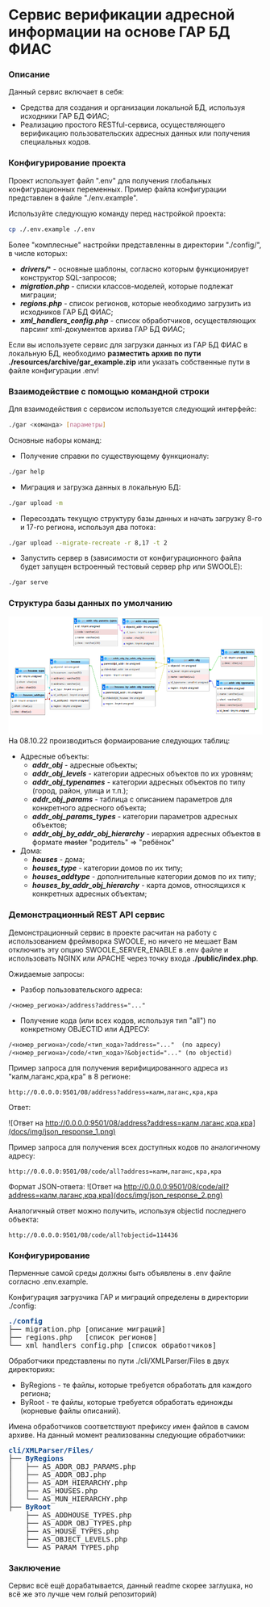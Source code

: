 # Сервис верификации адресной информации на основе ГАР БД ФИАС
### Описание
Данный сервис включает в себя: 
- Средства для создания и организации локальной БД, используя исходники ГАР БД ФИАС;
- Реализацию простого RESTful-сервиса, осуществляющего верификацию пользовательских адресных данных или получения специальных кодов.
### Конфигурирование проекта
Проект использует файл ".env" для получения глобальных конфигурационных переменных. 
Пример файла конфигурации представлен в файле "./env.example".

Используйте следующую команду перед настройкой проекта: 
```bash 
cp ./.env.example ./.env
```

Более "комплесные" настройки представленны в директории "./config/", в числе которых:
+ ***drivers/**** - основные шаблоны, согласно которым функционирует конструктор SQL-запросов;
+ ***migration.php*** - списки классов-моделей, которые подлежат миграции;
+ ***regions.php*** - список регионов, которые необходимо загрузить из исходников ГАР БД ФИАС;
+ ***xml_handlers_config.php*** - список обработчиков, осуществляющих парсинг xml-документов архива ГАР БД ФИАС;

Если вы используете сервис для загрузки данных из ГАР БД ФИАС в локальную БД, необходимо **разместить архив по пути ./resources/archive/gar_example.zip** или указать собственные пути в файле конфигурации .env!

### Взаимодействие с помощью командной строки
Для взаимодействия с сервисом используется следующий интерфейс:
```bash
./gar <команда> [параметры] 
```
Основные наборы команд:
+ Получение справки по существующему функционалу:
```bash
./gar help 
```
+ Миграция и загрузка данных в локальную БД:
```bash
./gar upload -m 
```
+ Пересоздать текущую структуру базы данных и начать загрузку 8-го и 17-го региона, используя два потока:
```bash
./gar upload --migrate-recreate -r 8,17 -t 2 
```
+ Запустить сервер в (зависимости от конфигурационного файла будет запущен встроенный тестовый сервер php или SWOOLE):
```bash
./gar serve 
```

### Структура базы данных по умолчанию
![Структура базы данных](docs/img/scheme_08_10_22.png)
На 08.10.22 производиться формаирование следующих таблиц:
+ Адресные объекты:
  + ***addr_obj*** - адресные объекты;
  + ***addr_obj_levels*** - категории адресных объектов по их уровням;
  + ***addr_obj_typenames*** - категории адресных объектов по типу (город, район, улица и т.п.);
  + ***addr_obj_params*** - таблица с описанием параметров для конкретного адресного объекта;
  + ***addr_obj_params_types*** - категории параметров адресных объектов;
  + ***addr_obj_by_addr_obj_hierarchy*** - иерархия адресных объектов в формате ~~master~~ "родитель" => "ребёнок"
+ Дома:
  + ***houses*** - дома;
  + ***houses_type*** - категории домов по их типу;
  + ***houses_addtype*** - дополнительные категории домов по их типу;
  + ***houses_by_addr_obj_hierarchy*** - карта домов, относящихся к конкретных адресных объектам;

### Демонстрационный REST API сервис
Демонстрационный сервис в проекте расчитан на работу с использованием фреймворка SWOOLE, но ничего не мешает Вам отключить эту опцию SWOOLE_SERVER_ENABLE в .env файле и использовать NGINX или APACHE через точку входа **./public/index.php**.

Ожидаемые запросы:
+ Разбор пользовательского адреса:
```
/<номер_региона>/address?address="..."
```
+ Получение кода (или всех кодов, используя тип "all") по конкретному OBJECTID или АДРЕСУ:
```
/<номер_региона>/code/<тип_кода>?address="..."  (по адресу)
/<номер_региона>/code/<тип_кода>?&objectid="..." (по objectid)
```

Пример запроса для получения верифицированного адреса из "калм,лаганс,кра,кра" в 8 регионе:
```
http://0.0.0.0:9501/08/address?address=калм,лаганс,кра,кра
```

Ответ:

![Ответ на http://0.0.0.0:9501/08/address?address=калм,лаганс,кра,кра](docs/img/json_response_1.png)

Пример запроса для получения всех доступных кодов по аналогичному адресу:
```
http://0.0.0.0:9501/08/code/all?address=калм,лаганс,кра,кра
```

Формат JSON-ответа:
![Ответ на http://0.0.0.0:9501/08/code/all?address=калм,лаганс,кра,кра](docs/img/json_response_2.png)

Аналогичный ответ можно получить, используя objectid последнего объекта:
```
http://0.0.0.0:9501/08/code/all?objectid=114436
```
### Конфигурирование
Перменные самой среды должны быть объявлены в .env файле согласно .env.example.

Конфигурация загрузчика ГАР и миграций определены в директории ./config:

<pre><font color="#12488B"><b>./config</b></font>
├── migration.php [описание миграций]
├── regions.php   [список регионов]
└── xml_handlers_config.php [список обработчиков]
</pre>

Обработчики представлены по пути ./cli/XMLParser/Files в двух директориях:
- ByRegions - те файлы, которые требуется обработать для каждого региона;
- ByRoot - те файлы, которые требуется обработать единожды (корневые файлы описаний).

Имена обработчиков соответствуют префиксу имен файлов в самом архиве. На данный момент реализованны следующие обработчики:
<pre><font color="#12488B"><b>cli/XMLParser/Files/</b></font>
├── <font color="#12488B"><b>ByRegions</b></font>
│   ├── AS_ADDR_OBJ_PARAMS.php
│   ├── AS_ADDR_OBJ.php
│   ├── AS_ADM_HIERARCHY.php
│   ├── AS_HOUSES.php
│   └── AS_MUN_HIERARCHY.php
├── <font color="#12488B"><b>ByRoot</b></font>
    ├── AS_ADDHOUSE_TYPES.php
    ├── AS_ADDR_OBJ_TYPES.php
    ├── AS_HOUSE_TYPES.php
    ├── AS_OBJECT_LEVELS.php
    └── AS_PARAM_TYPES.php
</pre>

### Заключение
Сервис всё ещё дорабатывается, данный readme скорее заглушка, но всё же это лучше чем голый репозиторий)